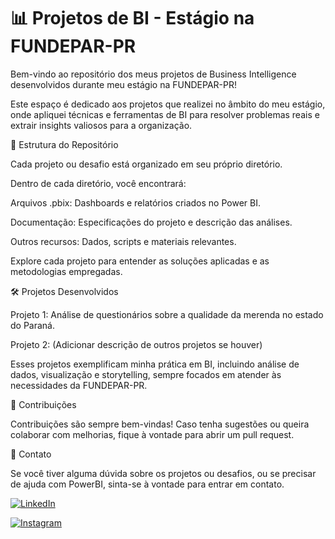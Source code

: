 # 📊 Projetos de BI - Estágio na FUNDEPAR-PR

Bem-vindo ao repositório dos meus projetos de Business Intelligence desenvolvidos durante meu estágio na FUNDEPAR-PR!

Este espaço é dedicado aos projetos que realizei no âmbito do meu estágio, onde apliquei técnicas e ferramentas de BI para resolver problemas reais e extrair insights valiosos para a organização.

📂 Estrutura do Repositório

Cada projeto ou desafio está organizado em seu próprio diretório.

Dentro de cada diretório, você encontrará:

Arquivos .pbix: Dashboards e relatórios criados no Power BI.

Documentação: Especificações do projeto e descrição das análises.

Outros recursos: Dados, scripts e materiais relevantes.

Explore cada projeto para entender as soluções aplicadas e as metodologias empregadas.

🛠️ Projetos Desenvolvidos

Projeto 1: Análise de questionários sobre a qualidade da merenda no estado do Paraná.

Projeto 2: (Adicionar descrição de outros projetos se houver)

Esses projetos exemplificam minha prática em BI, incluindo análise de dados, visualização e storytelling, sempre focados em atender às necessidades da FUNDEPAR-PR.

🤝 Contribuições

Contribuições são sempre bem-vindas! Caso tenha sugestões ou queira colaborar com melhorias, fique à vontade para abrir um pull request.

📧 Contato

Se você tiver alguma dúvida sobre os projetos ou desafios, ou se precisar de ajuda com PowerBI, sinta-se à vontade para entrar em contato.

[![LinkedIn](https://img.shields.io/badge/LinkedIn-0077B5?style=for-the-badge&logo=linkedin&logoColor=white)](https://www.linkedin.com/in/marcos-vinicius-catapan-b766b1305/)

[![Instagram](https://img.shields.io/badge/-Instagram-%23E4405F?style=for-the-badge&logo=instagram&logoColor=white)](https://www.instagram.com/marcos_catapan/)
